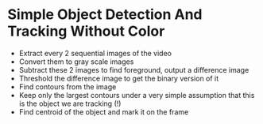 # Simple Object Detection And Tracking Without Color
- Extract every 2 sequential images of the video
- Convert them to gray scale images
- Subtract these 2 images to find foreground, output a difference image
- Threshold the difference image to get the binary version of it
- Find contours from the image
- Keep only the largest contours under a very simple assumption that this is the object we are tracking (!)
- Find centroid of the object and mark it on the frame
